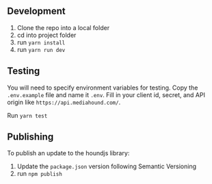 ## Development

1. Clone the repo into a local folder
2. cd into project folder
3. run `yarn install`
4. run `yarn run dev`

## Testing

You will need to specify environment variables for testing. Copy the `.env.example` file and name it `.env`. Fill in your client id, secret, and API origin like `https://api.mediahound.com/`.

Run `yarn test`

## Publishing

To publish an update to the houndjs library:

1. Update the `package.json` version following Semantic Versioning
2. run `npm publish`
